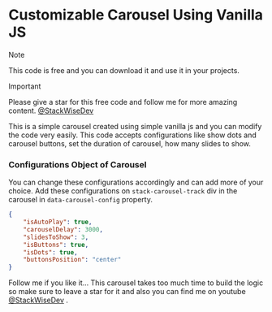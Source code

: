 # Customizable Carousel Using Vanilla JS

> [!NOTE]
> This code is free and you can download it and use it in your projects. 

> [!IMPORTANT]
> Please give a star for this free code and follow me for more amazing content. [@StackWiseDev](https://www.youtube.com/@stackwisedev)

This is a simple carousel created using simple vanilla js and you can modify the code very easily. This code accepts configurations like show dots and carousel buttons, set the duration of carousel, how many slides to show.

### Configurations Object of Carousel 
You can change these configurations accordingly and can add more of your choice. Add these configurations on `stack-carousel-track` div in the carousel in `data-carousel-config` property.

```JSON
{
    "isAutoPlay": true, 
    "carouselDelay": 3000, 
    "slidesToShow": 3, 
    "isButtons": true, 
    "isDots": true, 
    "buttonsPosition": "center"
}
```

Follow me if you like it...
This carousel takes too much time to build the logic so make sure to leave a star for it and also you can find me on youtube [@StackWiseDev](https://www.youtube.com/@stackwisedev) .


